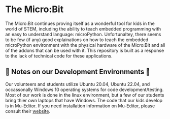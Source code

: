 # The Micro:Bit
The Micro:Bit continues proving itself as a wonderful tool for kids in the world of STEM, including the ability to teach embedded programming with an easy to understand language: microPython. Unfortunaltey, there seems to be few (if any) good explainations on how to teach the embedded microPython environment with the physical hardware of the Micro:Bit and all of the addons that can be used with it. This repository is built as a response to the lack of technical code for these applications.

## 🐍 Notes on our Development Environments 🐍
Our volunteers and students utilize Ubuntu 20.04, Ubuntu 22.04, and occassonally Windows 10 operating systems for code development/testing. Most of our work is done in the linux environment, but a few of our students bring thier own laptops that have Windows. The code that our kids develop is in Mu-Editor. If you need installation information on Mu-Editor, please consult their [website](https://codewith.mu/).
